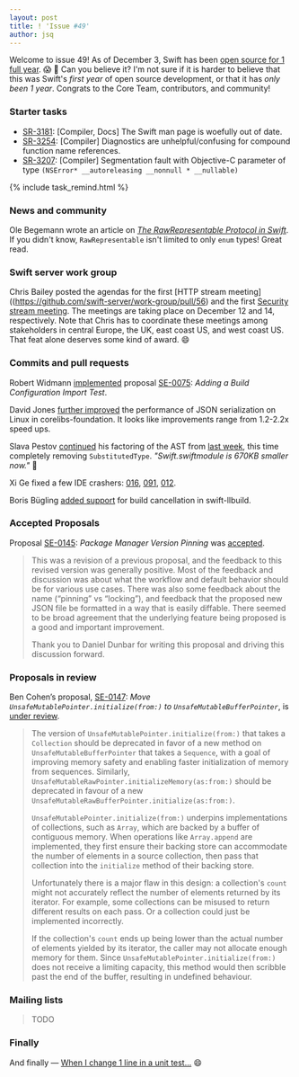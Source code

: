 ```yaml
---
layout: post
title: ! 'Issue #49'
author: jsq
---
```


Welcome to issue 49! As of December 3, Swift has been [open source for 1 full year](https://twitter.com/clattner_llvm/status/805076141157404672). 😱 🎂 Can you believe it? I'm not sure if it is harder to believe that this was Swift's *first year* of open source development, or that it has *only been 1 year*. Congrats to the Core Team, contributors, and community!

<!--excerpt-->

### Starter tasks

- [SR-3181](https://bugs.swift.org/browse/SR-3281): [Compiler, Docs] The Swift man page is woefully out of date.
- [SR-3254](https://bugs.swift.org/browse/SR-3254): [Compiler] Diagnostics are unhelpful/confusing for compound function name references.
- [SR-3207](https://bugs.swift.org/browse/SR-3207): [Compiler] Segmentation fault with Objective-C parameter of type `(NSError* __autoreleasing __nonnull * __nullable)`

{% include task_remind.html %}

### News and community

Ole Begemann wrote an article on [*The RawRepresentable Protocol in Swift*](https://oleb.net/blog/2016/11/rawrepresentable/). If you didn't know, `RawRepresentable` isn't limited to only `enum` types! Great read.

### Swift server work group

Chris Bailey posted the agendas for the first [HTTP stream meeting]((https://github.com/swift-server/work-group/pull/56) and the first [Security stream meeting](https://github.com/swift-server/work-group/pull/57). The meetings are taking place on December 12 and 14, respectively. Note that Chris has to coordinate these meetings among stakeholders in central Europe, the UK, east coast US, and west coast US. That feat alone deserves some kind of award. 😄

### Commits and pull requests

Robert Widmann [implemented](https://github.com/apple/swift/pull/5778) proposal [SE-0075](https://github.com/apple/swift-evolution/blob/master/proposals/0075-import-test.md): *Adding a Build Configuration Import Test*.

David Jones [further improved](https://github.com/apple/swift-corelibs-foundation/pull/723) the performance of JSON serialization on Linux in corelibs-foundation. It looks like improvements range from 1.2-2.2x speed ups.

Slava Pestov [continued](https://github.com/apple/swift/pull/6069) his factoring of the AST from [last week](/issue-48/), this time completely removing `SubstitutedType`. *"Swift.swiftmodule is 670KB smaller now."* 🎉

Xi Ge fixed a few IDE crashers: [016](https://github.com/apple/swift/pull/6079), [091](https://github.com/apple/swift/pull/6084), [012](https://github.com/apple/swift/pull/6077).

Boris Bügling [added support](https://github.com/apple/swift-llbuild/pull/42) for build cancellation in swift-llbuild.

### Accepted Proposals

Proposal [SE-0145](https://github.com/apple/swift-evolution/blob/master/proposals/0145-package-manager-version-pinning.md): *Package Manager Version Pinning* was [accepted](https://lists.swift.org/pipermail/swift-evolution-announce/2016-December/000302.html).

> This was a revision of a previous proposal, and the feedback to this revised version was generally positive. Most of the feedback and discussion was about what the workflow and default behavior should be for various use cases. There was also some feedback about the name (“pinning” vs “locking”), and feedback that the proposed new JSON file be formatted in a way that is easily diffable. There seemed to be broad agreement that the underlying feature being proposed is a good and important improvement.
>
> Thank you to Daniel Dunbar for writing this proposal and driving this discussion forward.

### Proposals in review

Ben Cohen’s proposal, [SE-0147](https://github.com/apple/swift-evolution/blob/master/proposals/0147-move-unsafe-initialize-from.md): *Move `UnsafeMutablePointer.initialize(from:)` to `UnsafeMutableBufferPointer`*, is [under review](https://lists.swift.org/pipermail/swift-evolution-announce/2016-December/000304.html).

> The version of `UnsafeMutablePointer.initialize(from:)` that takes a `Collection` should be deprecated in favor of a new method on `UnsafeMutableBufferPointer` that takes a `Sequence`, with a goal of improving memory safety and enabling faster initialization of memory from sequences. Similarly, `UnsafeMutableRawPointer.initializeMemory(as:from:)` should be deprecated in favour of a new `UnsafeMutableRawBufferPointer.initialize(as:from:)`.
>
> `UnsafeMutablePointer.initialize(from:)` underpins implementations of collections, such as `Array`, which are backed by a buffer of contiguous memory. When operations like `Array.append` are implemented, they first ensure their backing store can accommodate the number of elements in a source collection, then pass that collection into the `initialize` method of their backing store.
>
> Unfortunately there is a major flaw in this design: a collection's `count` might not accurately reflect the number of elements returned by its iterator. For example, some collections can be misused to return different results on each pass. Or a collection could just be implemented incorrectly.
>
> If the collection's `count` ends up being lower than the actual number of elements yielded by its iterator, the caller may not allocate enough memory for them. Since `UnsafeMutablePointer.initialize(from:)` does not receive a limiting capacity, this method would then scribble past the end of the buffer, resulting in undefined behaviour.

### Mailing lists

> TODO

### Finally

And finally &mdash; [When I change 1 line in a unit test...](https://twitter.com/ashfurrow/status/805849576603140096) 😄
